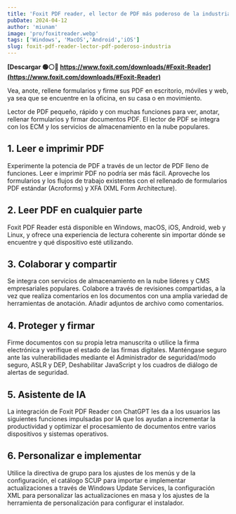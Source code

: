 ```yaml
---
title: 'Foxit PDF reader, el lector de PDF más poderoso de la industria'
pubDate: 2024-04-12
author: 'miunam'
image: 'pro/foxitreader.webp'
tags: ['Windows', 'MacOS','Android','iOS']
slug: foxit-pdf-reader-lector-pdf-poderoso-industria
---
```

**[Descargar 🟢⚪️🔴 https://www.foxit.com/downloads/#Foxit-Reader](https://www.foxit.com/downloads/#Foxit-Reader)**

Vea, anote, rellene formularios y firme sus PDF en escritorio, móviles y web, ya sea que se encuentre en la oficina, en su casa o en movimiento.

Lector de PDF pequeño, rápido y con muchas funciones para ver, anotar, rellenar formularios y firmar documentos PDF. El lector de PDF se integra con los ECM y los servicios de almacenamiento en la nube populares.

## **1. Leer e imprimir PDF**

Experimente la potencia de PDF a través de un lector de PDF lleno de funciones. Leer e imprimir PDF no podría ser más fácil. Aproveche los formularios y los flujos de trabajo existentes con el rellenado de formularios PDF estándar (Acroforms) y XFA (XML Form Architecture).

## **2. Leer PDF en cualquier parte**

Foxit PDF Reader está disponible en Windows, macOS, iOS, Android, web y Linux, y ofrece una experiencia de lectura coherente sin importar dónde se encuentre y qué dispositivo esté utilizando.

## **3. Colaborar y compartir**

Se integra con servicios de almacenamiento en la nube líderes y CMS empresariales populares. Colabore a través de revisiones compartidas, a la vez que realiza comentarios en los documentos con una amplia variedad de herramientas de anotación. Añadir adjuntos de archivo como comentarios.

## **4. Proteger y firmar**

Firme documentos con su propia letra manuscrita o utilice la firma electrónica y verifique el estado de las firmas digitales. Manténgase seguro ante las vulnerabilidades mediante el Administrador de seguridad/modo seguro, ASLR y DEP, Deshabilitar JavaScript y los cuadros de diálogo de alertas de seguridad.

## **5. Asistente de IA**

La integración de Foxit PDF Reader con ChatGPT les da a los usuarios las siguientes funciones impulsadas por IA que los ayudan a incrementar la productividad y optimizar el procesamiento de documentos entre varios dispositivos y sistemas operativos.

## **6. Personalizar e implementar**

Utilice la directiva de grupo para los ajustes de los menús y de la configuración, el catálogo SCUP para importar e implementar actualizaciones a través de Windows Update Services, la configuración XML para personalizar las actualizaciones en masa y los ajustes de la herramienta de personalización para configurar el instalador.